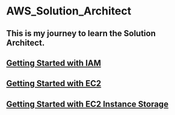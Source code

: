 # AWS_Solution_Architect

## This is my journey to learn the Solution Architect.

## <a href="./IAM/README.md">Getting Started with IAM</a>

## <a href="./EC2/README.md">Getting Started with EC2</a>

## <a href="./EC2 Instance Storage/README.md">Getting Started with EC2 Instance Storage</a>

